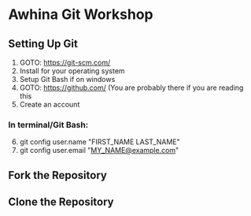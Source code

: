 # Awhina Git Workshop

## Setting Up Git
1. GOTO: https://git-scm.com/
2. Install for your operating system
3. Setup Git Bash if on windows
4. GOTO: https://github.com/ (You are probably there if you are reading this
5. Create an account
### In terminal/Git Bash:
6. git config user.name "FIRST_NAME LAST_NAME"
7. git config user.email "MY_NAME@example.com"


## Fork the Repository


## Clone the Repository

